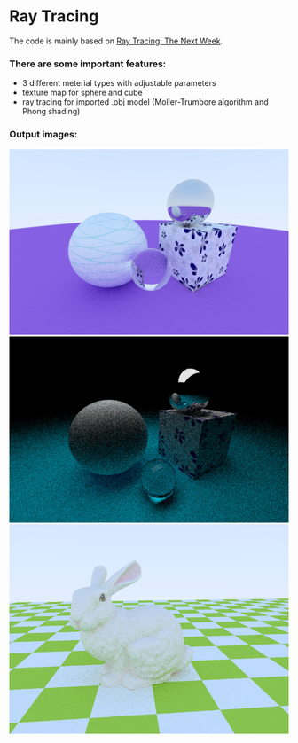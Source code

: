 # Ray Tracing

The code is mainly based on [Ray Tracing: The Next Week](https://github.com/petershirley/raytracingthenextweek).

### There are some important features:
* 3 different meterial types with adjustable parameters
* texture map for sphere and cube
* ray tracing for imported .obj model (Moller-Trumbore algorithm and Phong shading)

### Output images:
![scene1 with global light](https://github.com/pielet/ray-tracing/blob/master/image/scene1.jpg)
![scene1 with rectangular light](https://github.com/pielet/ray-tracing/blob/master/image/scene1_light.jpg)
![bunny with global light](https://github.com/pielet/ray-tracing/blob/master/image/bunny.jpg)